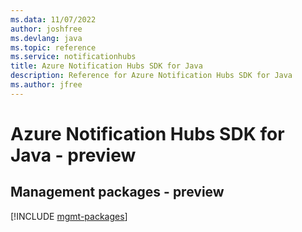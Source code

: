 ```yaml
---
ms.data: 11/07/2022
author: joshfree
ms.devlang: java
ms.topic: reference
ms.service: notificationhubs
title: Azure Notification Hubs SDK for Java
description: Reference for Azure Notification Hubs SDK for Java
ms.author: jfree
---
```

# Azure Notification Hubs SDK for Java - preview

## Management packages - preview
[!INCLUDE [mgmt-packages](notification-hubs-mgmt-index.md)]